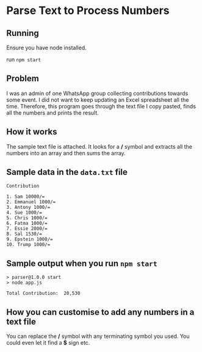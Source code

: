 # Parse Text to Process Numbers

## Running

Ensure you have node installed.

run `npm start`

## Problem

I was an admin of one WhatsApp group collecting contributions towards some event. I did not want to keep updating an Excel spreadsheet all the time. Therefore, this program goes through the text file I copy pasted, finds all the numbers and prints the result.

## How it works

The sample text file is attached. It looks for a **/** symbol and extracts all the numbers into an array and then sums the array.

## Sample data in the `data.txt` file

```text
Contribution

1. Sam 10000/=
2. Emmanuel 1000/=
3. Antony 1000/=
4. Sue 1000/=
5. Chris 1000/=
6. Fatma 1000/=
7. Essie 2000/=
8. Sal 1530/=
9. Epstein 1000/=
10. Trump 1000/=
```

## Sample output when you run `npm start`

```text
> parser@1.0.0 start
> node app.js

Total Contribution:  20,530
```

## How you can customise to add any numbers in a text file

You can replace the **/** symbol with any terminating symbol you used. You could even let it find a **$** sign etc.
